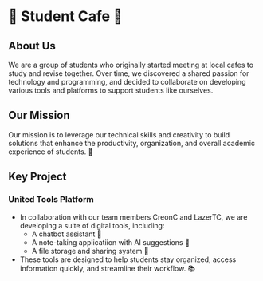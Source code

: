 # 🍵 Student Cafe 🍵

## About Us
We are a group of students who originally started meeting at local cafes to study and revise together. Over time, we discovered a shared passion for technology and programming, and decided to collaborate on developing various tools and platforms to support students like ourselves.

## Our Mission
Our mission is to leverage our technical skills and creativity to build solutions that enhance the productivity, organization, and overall academic experience of students. 🚀

## Key Project

### United Tools Platform
- In collaboration with our team members CreonC and LazerTC, we are developing a suite of digital tools, including:
  - A chatbot assistant 🤖
  - A note-taking applicatiion with AI suggestions 📝
  - A file storage and sharing system 💾
- These tools are designed to help students stay organized, access information quickly, and streamline their workflow. 📚


